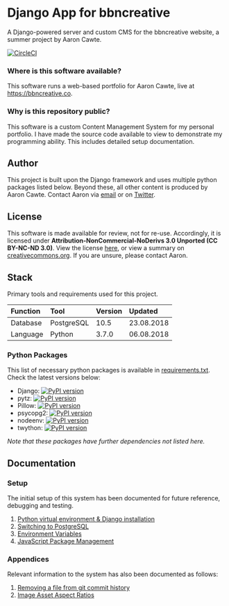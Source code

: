 # Django App for bbncreative
A Django-powered server and custom CMS for the bbncreative website, a summer project by Aaron Cawte.

[![CircleCI](https://circleci.com/gh/aaroncawte/bbncreative-django/tree/master.svg?style=svg&circle-token=dbf29770a59f46187030dc984ae4c03e1f988f42)](https://circleci.com/gh/aaroncawte/bbncreative-django)


### Where is this software available?
This software runs a web-based portfolio for Aaron Cawte, live at https://bbncreative.co.

### Why is this repository public?
This software is a custom Content Management System for my personal portfolio. I have made the source code available to view to demonstrate my programming ability. This includes detailed setup documentation.

## Author
This project is built upon the Django framework and uses multiple python packages listed below. Beyond these, all other content is produced by Aaron Cawte.
Contact Aaron via [email](mailto:aaron@bbncreative.co) or on [Twitter](https://twitter.com/aaroncawte).

## License
This software is made available for review, not for re-use. Accordingly, it is licensed under **Attribution-NonCommercial-NoDerivs 3.0 Unported (CC BY-NC-ND 3.0)**. View the license [here](/license.md), or view a summary on [creativecommons.org](https://creativecommons.org/licenses/by-nc-nd/3.0/). If you are unsure, please contact Aaron.
## Stack
Primary tools and requirements used for this project.

| Function | Tool | Version | Updated |
|:--|:--|:--|:--|
| Database | PostgreSQL | 10.5 | 23.08.2018 |
| Language | Python | 3.7.0 | 06.08.2018 |

### Python Packages
This list of necessary python packages is available in [requirements.txt](requirements.txt). Check the latest versions below:

- Django: [![PyPI version](https://badge.fury.io/py/Django.svg)](https://badge.fury.io/py/Django)
- pytz: [![PyPI version](https://badge.fury.io/py/pytz.svg)](https://badge.fury.io/py/pytz)
- Pillow: [![PyPI version](https://badge.fury.io/py/Pillow.svg)](https://badge.fury.io/py/Pillow)
- psycopg2: [![PyPI version](https://badge.fury.io/py/psycopg2.svg)](https://badge.fury.io/py/psycopg2)
- nodeenv: [![PyPI version](https://badge.fury.io/py/nodeenv.svg)](https://badge.fury.io/py/nodeenv)
- twython: [![PyPI version](https://badge.fury.io/py/twython.svg)](https://badge.fury.io/py/twython)

*Note that these packages have further dependencies not listed here.*

## Documentation

### Setup
The initial setup of this system has been documented for future reference, debugging and testing.

1. [Python virtual environment & Django installation](/docs/setup/virtualenv.md)
2. [Switching to PostgreSQL](/docs/setup/postgresql.md)
3. [Environment Variables](/docs/setup/envvars.md)
4. [JavaScript Package Management](/docs/setup/jspackages.md)

### Appendices
Relevant information to the system has also been documented as follows:

1. [Removing a file from git commit history](/docs/appendices/githistory.md)
2. [Image Asset Aspect Ratios](/docs/appendices/aspect_ratios.md)